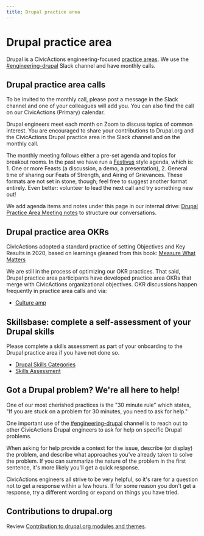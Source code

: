 ```yaml
---
title: Drupal practice area
---
```


# Drupal practice area

Drupal is a CivicActions engineering-focused [practice areas](../../../practice-areas/README.md). We use the [#engineering-drupal](https://civicactions.slack.com/archives/C0ASJ7C8P) Slack channel and have monthly calls.

## Drupal practice area calls

To be invited to the monthly call, please post a message in the Slack channel and one of your colleagues will add you. You can also find the call on our CivicActions (Primary) calendar.

Drupal engineers meet each month on Zoom to discuss topics of common interest. You are encouraged to share your contributions to Drupal.org and the CivicActions Drupal practice area in the Slack channel and on the monthly call.

The monthly meeting follows either a pre-set agenda and topics for breakout rooms. In the past we have run a [Festivus](https://en.wikipedia.org/wiki/Festivus) style agenda, which is: 1. One or more Feasts (a discussion, a demo, a presentation), 2. General time of sharing our Feats of Strength, and Airing of Grievances. These formats are not set in stone, though; feel free to suggest another format entirely. Even better: volunteer to lead the next call and try something new out!

We add agenda items and notes under this page in our internal drive: [Drupal Practice Area Meeting notes](https://drive.google.com/drive/folders/1Za5cX3Peu7fIBuU3PBKtqsM-IXwfFzr3) to structure our conversations.

## Drupal practice area OKRs

CivicActions adopted a standard practice of setting Objectives and Key Results in 2020, based on learnings gleaned from this book: [Measure What Matters](https://www.whatmatters.com/the-book)

We are still in the process of optimizing our OKR practices. That said, Drupal practice area participants have developed practice area OKRs that merge with CivicActions organizational objectives. OKR discussions happen frequently in practice area calls and via:

- [Culture amp](https://civicactions.cultureamp.com/performance/new_goals/department)

## Skillsbase: complete a self-assessment of your Drupal skills

Please complete a skills assessment as part of your onboarding to the Drupal practice area if you have not done so.

- [Drupal Skills Categories](https://app.skills-base.com/skillcategories/view/id/16)
- [Skills Assessment](https://app.skills-base.com/people/view#assessments)

## Got a Drupal problem? We're all here to help!

One of our most cherished practices is the "30 minute rule" which states, "If you are stuck on a problem for 30 minutes, you need to ask for help."

One important use of the [#engineering-drupal](https://civicactions.slack.com/archives/C0ASJ7C8P) channel is to reach out to other CivicActions Drupal engineers to ask for help on specific Drupal problems.

When asking for help provide a context for the issue, describe (or display) the problem, and describe what approaches you've already taken to solve the problem. If you can summarize the nature of the problem in the first sentence, it's more likely you'll get a quick response.

CivicActions engineers all strive to be very helpful, so it's rare for a question not to get a response within a few hours. If for some reason you don't get a response, try a different wording or expand on things you have tried.

## Contributions to drupal.org

Review [Contribution to drupal.org modules and themes](./drupal-for-drupal-engineers.md#contribution-to-drupalorg-modules-and-themes).
